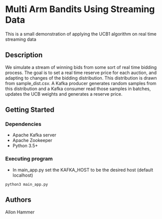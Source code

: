 # Multi Arm Bandits Using Streaming Data

This is a small demonstration of applying the UCB1 algorithm on real time streaming data

## Description

We simulate a stream of winning bids from some sort of real time bidding process. The goal is to 
set a real time reserve price for each auction, and adapting to changes of the bidding distribution.
This distribution is drawn from sample_dist.csv. A Kafka producer generates random
samples from this distribution and a Kafka consumer read those samples in batches, updates the UCB weights
and generates a reserve price.

## Getting Started

### Dependencies

* Apache Kafka server
* Apache Zookeeper
* Python 3.5+



### Executing program

* In main_app.py set the KAFKA_HOST to be the desired host (default localhost)

```
python3 main_app.py
```


## Authors

Allon Hammer